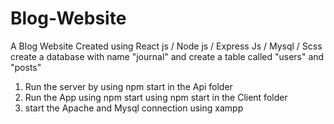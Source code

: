 # Blog-Website
A Blog Website Created using React js / Node js / Express Js / Mysql / Scss
create a database with name "journal" and create a table called "users" and "posts"
1. Run the server by using npm start in the Api folder
2. Run the App using npm start using npm start in the Client folder
3. start the Apache and Mysql connection using xampp 
